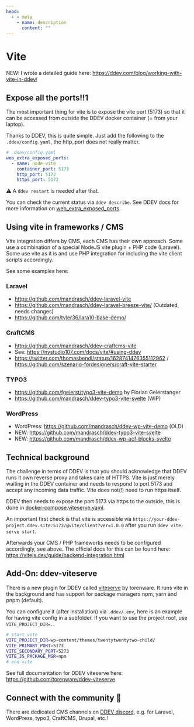 ```yaml
---
head:
  - - meta
    - name: description
      content: ""
---
```


# Vite

NEW: I wrote a detailed guide here: https://ddev.com/blog/working-with-vite-in-ddev/

## Expose all the ports!!1

The most important thing for vite is to expose the vite port (5173) so that it can be accessed from outside the DDEV docker container (= from your laptop).

Thanks to DDEV, this is quite simple. Just add the following to the `.ddev/config.yaml`, the http_port does not really matter.

```yaml
# .ddev/config.yaml
web_extra_exposed_ports:
  - name: node-vite
    container_port: 5173
    http_port: 5172
    https_port: 5173
```

⚠️ A `ddev restart` is needed after that.

You can check the current status via `ddev describe`. See DDEV docs for more information on [web_extra_exposed_ports](https://ddev.readthedocs.io/en/stable/users/extend/customization-extendibility/#exposing-extra-ports-via-ddev-router).

## Using vite in frameworks / CMS

Vite integration differs by CMS, each CMS has their own approach. Some use a combination of a special NodeJS vite plugin + PHP code (Laravel). Some use vite as it is and use PHP integration for including the vite client scripts accordingly.

See some examples here:

### Laravel

- https://github.com/mandrasch/ddev-laravel-vite
- https://github.com/mandrasch/ddev-laravel-breeze-vite/ (Outdated, needs changes)
- https://github.com/tyler36/lara10-base-demo/

### CraftCMS

- https://github.com/mandrasch/ddev-craftcms-vite
- See: https://nystudio107.com/docs/vite/#using-ddev
- https://twitter.com/thomasbendl/status/1628741476355112962 / https://github.com/szenario-fordesigners/craft-vite-starter

### TYPO3

- https://github.com/fgeierst/typo3-vite-demo by Florian Geierstanger
- https://github.com/mandrasch/ddev-typo3-vite-svelte (WIP)

### WordPress

- WordPress: https://github.com/mandrasch/ddev-wp-vite-demo (OLD)
- NEW: https://github.com/mandrasch/ddev-typo3-vite-svelte
- NEW: https://github.com/mandrasch/ddev-wp-acf-blocks-svelte

## Technical background

The challenge in terms of DDEV is that you should acknowledge that DDEV runs it own reverse proxy and takes care of HTTPS. Vite is just merely waiting in the DDEV container and needs to respond to port 5173 and accept any incoming data traffic. Vite does not(!) need to run https itself.

DDEV then needs to expose the port 5173 via https to the outside, this is done in [docker-compose.viteserve.yaml](https://github.com/torenware/ddev-viteserve/blob/master/docker-compose.viteserve.yaml).

An important first check is that vite is accessible via `https://your-ddev-project.ddev.site:5173/@vite/client?ver=1.0.0` after you run `ddev vite-serve start`.

Afterwards your CMS / PHP frameworks needs to be configured accordingly, see above. The official docs for this can be found here: https://vitejs.dev/guide/backend-integration.html

## Add-On: ddev-viteserve

There is a new plugin for DDEV called [viteserve](https://github.com/torenware/ddev-viteserve) by torenware. It runs vite in the background and has support for package managers npm, yarn and pnpm (default).

You can configure it (after installation) via `.ddev/.env`, here is an example for having vite config in a subfolder. If you want to use the project root, use `VITE_PROJECT_DIR=.`.

```bash
# start vite
VITE_PROJECT_DIR=wp-content/themes/twentytwentytwo-child/
VITE_PRIMARY_PORT=5173
VITE_SECONDARY_PORT=5273
VITE_JS_PACKAGE_MGR=npm
# end vite
```

See full documentation for DDEV viteserve here: https://github.com/torenware/ddev-viteserve

## Connect with the community 🤗

There are dedicated CMS channels on [DDEV discord](https://discord.gg/hCZFfAMc5k), e.g. for Laravel, WordPress, typo3, CraftCMS, Drupal, etc.!
